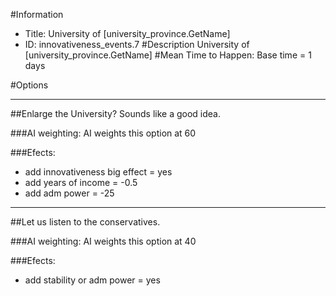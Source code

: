 #Information
 - Title: University of [university_province.GetName]
 - ID: innovativeness_events.7
#Description
University of [university_province.GetName]
#Mean Time to Happen:
Base time = 1 days

#Options

___
##Enlarge the University? Sounds like a good idea.

###AI weighting:
AI weights this option at 60


###Efects:<ul><li>add innovativeness big effect = yes</li><li>add years of income = -0.5</li><li>add adm power = -25</li></ul>

___
##Let us listen to the conservatives.

###AI weighting:
AI weights this option at 40


###Efects:<ul><li>add stability or adm power = yes</li></ul>
